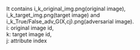  
It contains i\_k\_original\_img.png(original image),  
i\_k\_target\_img.png(target image) 
and i\_k\_True/False\_adv\_G(X,cj).png(adversarial image).  
i: original image id,  
k: target image id,  
j: attribute index
